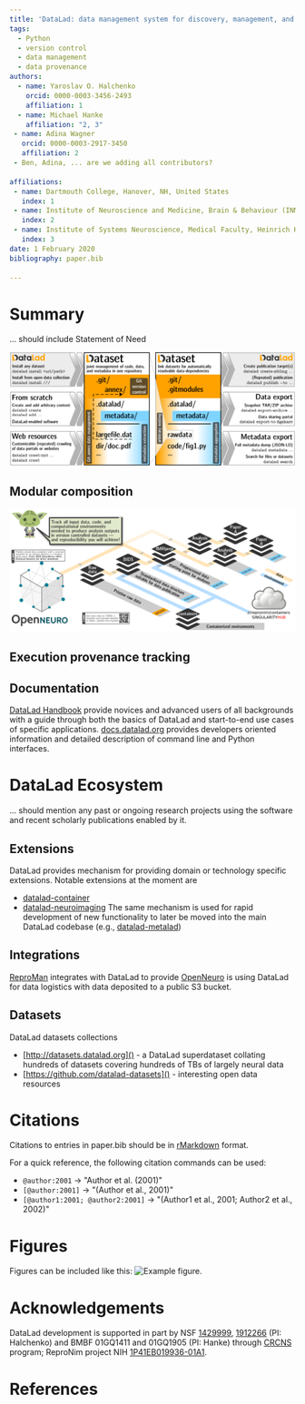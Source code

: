 ```yaml
---
title: 'DataLad: data management system for discovery, management, and publication of digital objects of science'
tags:
  - Python
  - version control
  - data management
  - data provenance
authors:
  - name: Yaroslav O. Halchenko
    orcid: 0000-0003-3456-2493
    affiliation: 1
  - name: Michael Hanke
    affiliation: "2, 3"
 - name: Adina Wagner
   orcid: 0000-0003-2917-3450
   affiliation: 2
 - Ben, Adina, ... are we adding all contributors?

affiliations:
 - name: Dartmouth College, Hanover, NH, United States
   index: 1
 - name: Institute of Neuroscience and Medicine, Brain & Behaviour (INM-7), Research Centre Jülich, Jülich, Germany
   index: 2
 - name: Institute of Systems Neuroscience, Medical Faculty, Heinrich Heine University Düsseldorf, Düsseldorf, Germany
   index: 3
date: 1 February 2020
bibliography: paper.bib

---
```


# Summary

... should include Statement of Need

![DataLad: overview of available commands for various parts of the data management process](figures/datalad_process.png)


## Modular composition

![YODA: provenance of all data and computing environments from data to publication](figures/repronim-containers-yoda-lower.png)

## Execution provenance tracking



## Documentation

[DataLad Handbook](http://handbook.datalad.org) provide novices and advanced users of all backgrounds with a guide through both the basics of DataLad and start-to-end use cases of specific applications. [docs.datalad.org](http://docs.datalad.org/en/latest/) provides developers oriented information and detailed description of command line and Python interfaces.

# DataLad Ecosystem

... should mention any past or ongoing research projects using the software and recent scholarly publications enabled by it.

## Extensions

DataLad provides mechanism for providing domain or technology specific extensions.
Notable extensions at the moment are
- [datalad-container](https://github.com/datalad/datalad-container)
- [datalad-neuroimaging](https://github.com/datalad/datalad-neuroimaging)
The same mechanism is used for rapid development of new functionality to later be moved into the main DataLad codebase 
(e.g., [datalad-metalad](https://github.com/datalad/datalad-metalad/))

## Integrations

[ReproMan](http://reproman.repronim.org) integrates with DataLad to provide
[OpenNeuro](http://openneuro.org) is using DataLad for data logistics with data deposited to a public S3 bucket.

## Datasets

DataLad datasets collections
- [http://datasets.datalad.org]() - a DataLad superdataset collating hundreds of datasets covering hundreds of TBs of largely neural data
- [https://github.com/datalad-datasets]() - interesting open data resources

# Citations

Citations to entries in paper.bib should be in
[rMarkdown](http://rmarkdown.rstudio.com/authoring_bibliographies_and_citations.html)
format.

For a quick reference, the following citation commands can be used:
- `@author:2001`  ->  "Author et al. (2001)"
- `[@author:2001]` -> "(Author et al., 2001)"
- `[@author1:2001; @author2:2001]` -> "(Author1 et al., 2001; Author2 et al., 2002)"

# Figures

Figures can be included like this: ![Example figure.](figure.png)

# Acknowledgements

DataLad development is supported in part by 
NSF [1429999](http://www.nsf.gov/awardsearch/showAward?AWD_ID=1429999), 
[1912266](http://www.nsf.gov/awardsearch/showAward?AWD_ID=1912266) 
(PI: Halchenko) and BMBF 01GQ1411 and 01GQ1905 (PI: Hanke) 
through [CRCNS](https://www.nsf.gov/funding/pgm_summ.jsp?pims_id=5147) program; 
ReproNim project NIH [1P41EB019936-01A1](https://projectreporter.nih.gov/project_info_details.cfm?aid=8999833&map=y).



# References